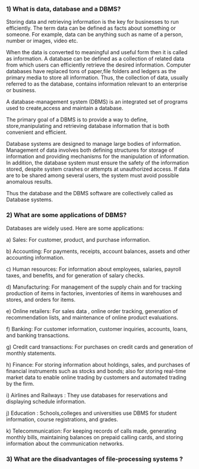 
### 1) What is data, database and a DBMS?

Storing data and retrieving information is the key for businesses to run efficiently. The term data can be defined as 
facts about something or someone. 
For example, data can be anything such as name of a person, number or images, video etc. 

When the data is converted to meaningful and useful form then it is called as information. 
A database can be defined as a collection of related data from which users can efficiently retrieve the desired information.
Computer databases have replaced tons of paper,file folders and ledgers as the primary media to store all information.
Thus, the collection of data, usually referred to as the database, contains information relevant to an enterprise or business.

A database-management system (DBMS) is an integrated set of programs used to create,access and maintain a database.

The primary goal of a DBMS is to provide a way to define, store,manipulating and retrieving database information that is
both convenient and efficient.

Database systems are designed to manage large bodies of information. Management of data involves both
defining structures for storage of information and providing mechanisms for the manipulation of information.
In addition, the database system must ensure the safety of the information stored, despite system
crashes or attempts at unauthorized access. If data are to be shared among several
users, the system must avoid possible anomalous results.

Thus the database and the DBMS software are collectively called as Database systems.

### 2) What are some applications of DBMS?

Databases are widely used. Here are some applications:

a) Sales: For customer, product, and purchase information.

b) Accounting: For payments, receipts, account balances, assets and other accounting information.

c) Human resources: For information about employees, salaries, payroll taxes, and benefits, and for generation of salary checks.

d) Manufacturing: For management of the supply chain and for tracking production of items in factories,
inventories of items in warehouses and stores, and orders for items.

e) Online retailers: For sales data , online order tracking, generation of recommendation lists,
and maintenance of online product evaluations.
 
f) Banking: For customer information, customer inquiries, accounts, loans, and banking transactions.

g) Credit card transactions: For purchases on credit cards and generation of monthly statements.

h) Finance: For storing information about holdings, sales, and purchases of financial instruments such as stocks
and bonds; also for storing real-time market data to enable online trading by customers and automated trading
by the firm.

i) Airlines and Railways : They use databases for reservations and displaying schedule information.

j) Education : Schools,colleges and universities use DBMS for student information, course registrations, and grades.

k) Telecommunication: For keeping records of calls made, generating monthly bills, maintaining balances
on prepaid calling cards, and storing information about the communication networks.


### 3) What are the disadvantages of file-processing systems ?

